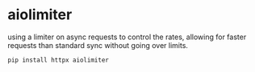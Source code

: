 # aiolimiter

using a limiter on async requests to control the rates, allowing for faster requests than standard sync without going over limits.


`pip install httpx aiolimiter`
